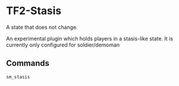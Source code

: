 # TF2-Stasis
A state that does not change.

An experimental plugin which holds players in a stasis-like state. It is currently only configured for soldier/demoman

## Commands
`sm_stasis`
